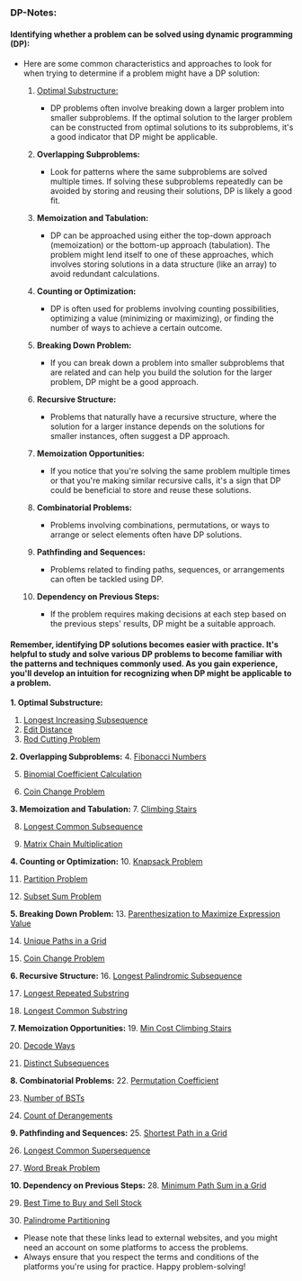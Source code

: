 ### DP-Notes:

#### Identifying whether a problem can be solved using dynamic programming (DP):

- Here are some common characteristics and approaches to look for when trying to determine if a problem might have a DP solution:

  1. <u>Optimal Substructure:</u>
     - DP problems often involve breaking down a larger problem into smaller subproblems. If the optimal solution to the larger problem can be constructed from optimal solutions to its subproblems, it's a good indicator that DP might be applicable.


  2. **Overlapping Subproblems:**
     - Look for patterns where the same subproblems are solved multiple times. If solving these subproblems repeatedly can       be avoided by storing and reusing their solutions, DP is likely a good fit.


  3. **Memoization and Tabulation:**
     - DP can be approached using either the top-down approach (memoization) or the bottom-up approach (tabulation). The       problem might lend itself to one of these approaches, which involves storing solutions in a data structure (like an array) to avoid redundant          calculations.


  4. **Counting or Optimization:**
     - DP is often used for problems involving counting possibilities, optimizing a value (minimizing or maximizing), or       finding the number of ways to achieve a certain outcome.


  5. **Breaking Down Problem:**
      - If you can break down a problem into smaller subproblems that are related and can help you build the solution for the       larger problem, DP might be a good approach.


  6. **Recursive Structure:**
      - Problems that naturally have a recursive structure, where the solution for a larger instance depends on the solutions         for smaller instances, often suggest a DP approach.


  7. **Memoization Opportunities:**
      - If you notice that you're solving the same problem multiple times or that you're making similar recursive calls,       it's a sign that DP could be beneficial to store and reuse these solutions.


  8. **Combinatorial Problems:**
      - Problems involving combinations, permutations, or ways to arrange or select elements often have DP solutions.


  9. **Pathfinding and Sequences:**
      - Problems related to finding paths, sequences, or arrangements can often be tackled using DP.


  10. **Dependency on Previous Steps:**
      - If the problem requires making decisions at each step based on the previous steps' results, DP might be a           suitable approach.

#### Remember, identifying DP solutions becomes easier with practice. It's helpful to study and solve various DP problems to become familiar with the patterns and techniques commonly used. As you gain experience, you'll develop an intuition for recognizing when DP might be applicable to a problem.

**1. Optimal Substructure:**
1. [Longest Increasing Subsequence](https://leetcode.com/problems/longest-increasing-subsequence/)
2. [Edit Distance](https://leetcode.com/problems/edit-distance/)
3. [Rod Cutting Problem](https://www.geeksforgeeks.org/cutting-a-rod-dp-13/)

**2. Overlapping Subproblems:**
4. [Fibonacci Numbers](https://leetcode.com/problems/fibonacci-number/)

5. [Binomial Coefficient Calculation](https://www.geeksforgeeks.org/binomial-coefficient-dp-9/)

6. [Coin Change Problem](https://leetcode.com/problems/coin-change-2/)

**3. Memoization and Tabulation:**
7. [Climbing Stairs](https://leetcode.com/problems/climbing-stairs/)

8. [Longest Common Subsequence](https://leetcode.com/problems/longest-common-subsequence/)

9. [Matrix Chain Multiplication](https://www.geeksforgeeks.org/matrix-chain-multiplication-dp-8/)

**4. Counting or Optimization:**
10. [Knapsack Problem](https://leetcode.com/problems/coin-change/)

11. [Partition Problem](https://leetcode.com/problems/partition-equal-subset-sum/)

12. [Subset Sum Problem](https://leetcode.com/problems/partition-equal-subset-sum/)

**5. Breaking Down Problem:**
13. [Parenthesization to Maximize Expression Value](https://www.geeksforgeeks.org/dynamic-programming-set-37-boolean-parenthesization-problem/)

14. [Unique Paths in a Grid](https://leetcode.com/problems/unique-paths/)

15. [Coin Change Problem](https://leetcode.com/problems/coin-change/)

**6. Recursive Structure:**
16. [Longest Palindromic Subsequence](https://leetcode.com/problems/longest-palindromic-subsequence/)

17. [Longest Repeated Substring](https://www.geeksforgeeks.org/longest-repeated-subsequence/)

18. [Longest Common Substring](https://leetcode.com/problems/maximum-length-of-repeated-subarray/)

**7. Memoization Opportunities:**
19. [Min Cost Climbing Stairs](https://leetcode.com/problems/min-cost-climbing-stairs/)

20. [Decode Ways](https://leetcode.com/problems/decode-ways/)

21. [Distinct Subsequences](https://leetcode.com/problems/distinct-subsequences/)

**8. Combinatorial Problems:**
22. [Permutation Coefficient](https://www.geeksforgeeks.org/permutation-coefficient/)

23. [Number of BSTs](https://leetcode.com/problems/unique-binary-search-trees/)

24. [Count of Derangements](https://www.geeksforgeeks.org/count-derangements-permutation-such-that-no-element-appears-in-its-original-position/)

**9. Pathfinding and Sequences:**
25. [Shortest Path in a Grid](https://leetcode.com/problems/minimum-path-sum/)

26. [Longest Common Supersequence](https://leetcode.com/problems/shortest-common-supersequence/)

27. [Word Break Problem](https://leetcode.com/problems/word-break/)

**10. Dependency on Previous Steps:**
28. [Minimum Path Sum in a Grid](https://leetcode.com/problems/minimum-path-sum/)

29. [Best Time to Buy and Sell Stock](https://leetcode.com/problems/best-time-to-buy-and-sell-stock/)

30. [Palindrome Partitioning](https://leetcode.com/problems/palindrome-partitioning-ii/)

- Please note that these links lead to external websites, and you might need an account on some platforms to access the problems. 
- Always ensure that you respect the terms and conditions of the platforms you're using for practice. Happy problem-solving!

